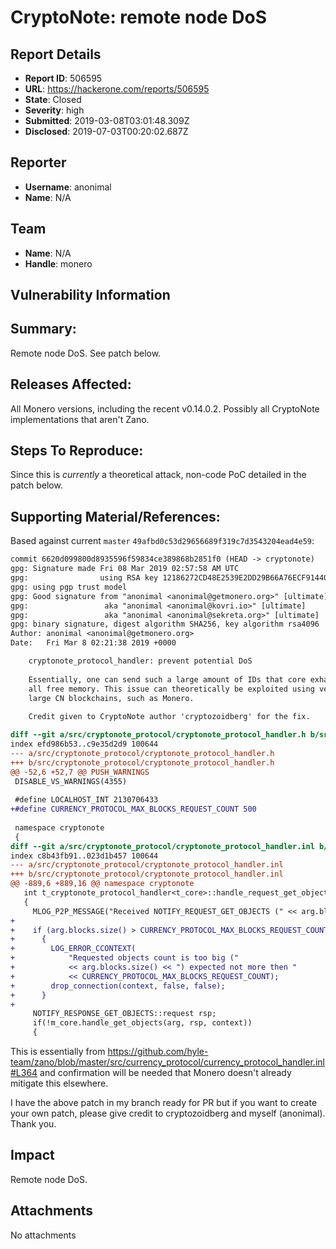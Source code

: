 # CryptoNote: remote node DoS

## Report Details
- **Report ID**: 506595
- **URL**: https://hackerone.com/reports/506595
- **State**: Closed
- **Severity**: high
- **Submitted**: 2019-03-08T03:01:48.309Z
- **Disclosed**: 2019-07-03T00:20:02.687Z

## Reporter
- **Username**: anonimal
- **Name**: N/A

## Team
- **Name**: N/A
- **Handle**: monero

## Vulnerability Information
## Summary:

Remote node DoS. See patch below.

## Releases Affected:

All Monero versions, including the recent v0.14.0.2. Possibly all CryptoNote implementations that aren't Zano.

## Steps To Reproduce:

Since this is *currently* a theoretical attack, non-code PoC detailed in the patch below.

## Supporting Material/References:

Based against current `master` `49afbd0c53d29656689f319c7d3543204ead4e59`:

```diff
commit 6620d099800d8935596f59834ce389868b2851f0 (HEAD -> cryptonote)
gpg: Signature made Fri 08 Mar 2019 02:57:58 AM UTC
gpg:                using RSA key 12186272CD48E2539E2DD29B66A76ECF914409F1
gpg: using pgp trust model
gpg: Good signature from "anonimal <anonimal@getmonero.org>" [ultimate]
gpg:                 aka "anonimal <anonimal@kovri.io>" [ultimate]
gpg:                 aka "anonimal <anonimal@sekreta.org>" [ultimate]
gpg: binary signature, digest algorithm SHA256, key algorithm rsa4096
Author: anonimal <anonimal@getmonero.org>
Date:   Fri Mar 8 02:21:38 2019 +0000

    cryptonote_protocol_handler: prevent potential DoS
    
    Essentially, one can send such a large amount of IDs that core exhausts
    all free memory. This issue can theoretically be exploited using very
    large CN blockchains, such as Monero.
    
    Credit given to CryptoNote author 'cryptozoidberg' for the fix.

diff --git a/src/cryptonote_protocol/cryptonote_protocol_handler.h b/src/cryptonote_protocol/cryptonote_protocol_handler.h
index efd986b53..c9e35d2d9 100644
--- a/src/cryptonote_protocol/cryptonote_protocol_handler.h
+++ b/src/cryptonote_protocol/cryptonote_protocol_handler.h
@@ -52,6 +52,7 @@ PUSH_WARNINGS
 DISABLE_VS_WARNINGS(4355)
 
 #define LOCALHOST_INT 2130706433
+#define CURRENCY_PROTOCOL_MAX_BLOCKS_REQUEST_COUNT 500
 
 namespace cryptonote
 {
diff --git a/src/cryptonote_protocol/cryptonote_protocol_handler.inl b/src/cryptonote_protocol/cryptonote_protocol_handler.inl
index c8b43fb91..023d1b457 100644
--- a/src/cryptonote_protocol/cryptonote_protocol_handler.inl
+++ b/src/cryptonote_protocol/cryptonote_protocol_handler.inl
@@ -889,6 +889,16 @@ namespace cryptonote
   int t_cryptonote_protocol_handler<t_core>::handle_request_get_objects(int command, NOTIFY_REQUEST_GET_OBJECTS::request& arg, cryptonote_connection_context& context)
   {
     MLOG_P2P_MESSAGE("Received NOTIFY_REQUEST_GET_OBJECTS (" << arg.blocks.size() << " blocks, " << arg.txs.size() << " txes)");
+
+    if (arg.blocks.size() > CURRENCY_PROTOCOL_MAX_BLOCKS_REQUEST_COUNT)
+      {
+        LOG_ERROR_CCONTEXT(
+            "Requested objects count is too big ("
+            << arg.blocks.size() << ") expected not more then "
+            << CURRENCY_PROTOCOL_MAX_BLOCKS_REQUEST_COUNT);
+        drop_connection(context, false, false);
+      }
+
     NOTIFY_RESPONSE_GET_OBJECTS::request rsp;
     if(!m_core.handle_get_objects(arg, rsp, context))
     {
```

This is essentially from https://github.com/hyle-team/zano/blob/master/src/currency_protocol/currency_protocol_handler.inl#L364 and confirmation will be needed that Monero doesn't already mitigate this elsewhere.

I have the above patch in my branch ready for PR but if you want to create your own patch, please give credit to cryptozoidberg and myself (anonimal). Thank you.

## Impact

Remote node DoS.

## Attachments
No attachments
